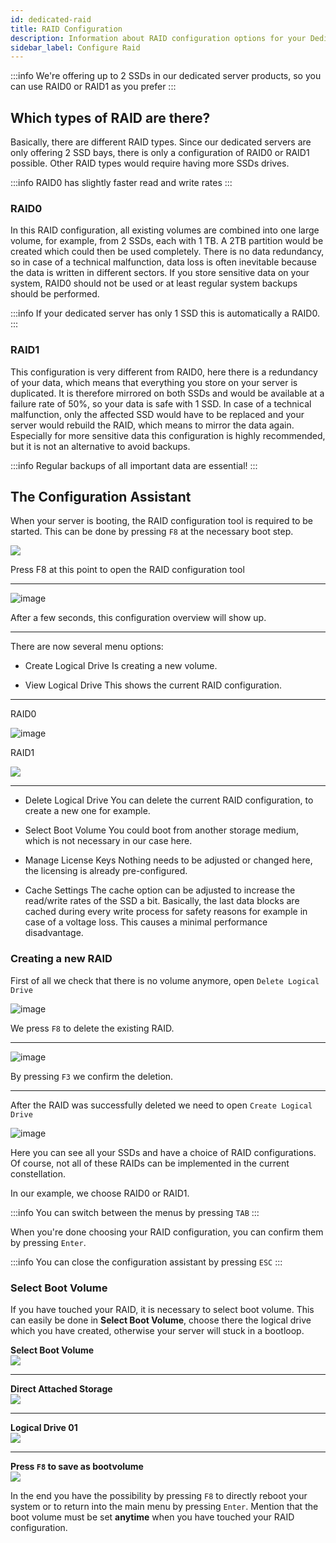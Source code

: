 ```yaml
---
id: dedicated-raid
title: RAID Configuration
description: Information about RAID configuration options for your Dedicated Server from ZAP-Hosting - ZAP-Hosting.com documentation
sidebar_label: Configure Raid
---
```


:::info
We're offering up to 2 SSDs in our dedicated server products, so you can use RAID0 or RAID1 as you prefer
:::

## Which types of RAID are there?
Basically, there are different RAID types. Since our dedicated servers are only offering 2 SSD bays, there is only a configuration of RAID0 or RAID1 possible.
Other RAID types would require having more SSDs drives.

:::info
RAID0 has slightly faster read and write rates
:::

### RAID0
In this RAID configuration, all existing volumes are combined into one large volume, for example, from 2 SSDs, each with 1 TB. A 2TB partition would be created which could then be used completely.
There is no data redundancy, so in case of a technical malfunction, data loss is often inevitable because the data is written in different sectors.
If you store sensitive data on your system, RAID0 should not be used or at least regular system backups should be performed.

:::info
If your dedicated server has only 1 SSD this is automatically a RAID0.
:::

### RAID1
This configuration is very different from RAID0, here there is a redundancy of your data, which means that everything you store on your server is duplicated.
It is therefore mirrored on both SSDs and would be available at a failure rate of 50%, so your data is safe with 1 SSD.
In case of a technical malfunction, only the affected SSD would have to be replaced and your server would rebuild the RAID, which means to mirror the data again.
Especially for more sensitive data this configuration is highly recommended, but it is not an alternative to avoid backups.

:::info
Regular backups of all important data are essential!
:::

## The Configuration Assistant

When your server is booting, the RAID configuration tool is required to be started. This can be done by pressing `F8` at the necessary boot step.

![](https://screensaver01.zap-hosting.com/index.php/s/cYzj7L6dL5g7255/preview)

Press F8 at this point to open the RAID configuration tool

***

![image](https://user-images.githubusercontent.com/13604413/159174280-cc8ed679-8e8e-4aca-a274-e4d30f1cdc46.png)

After a few seconds, this configuration overview will show up.

***

There are now several menu options:

* Create Logical Drive
Is creating a new volume.

* View Logical Drive
This shows the current RAID configuration.

***
RAID0

![image](https://user-images.githubusercontent.com/13604413/159174281-0fe86927-7543-40cf-af2e-3918b0501fb5.png)

RAID1

![](https://screensaver01.zap-hosting.com/index.php/s/749Kxjq6Mkzdc69/preview)
***

* Delete Logical Drive
You can delete the current RAID configuration, to create a new one for example.

* Select Boot Volume
You could boot from another storage medium, which is not necessary in our case here.

* Manage License Keys
Nothing needs to be adjusted or changed here, the licensing is already pre-configured.

* Cache Settings
The cache option can be adjusted to increase the read/write rates of the SSD a bit.
Basically, the last data blocks are cached during every write process for safety reasons for example in case of a voltage loss.
This causes a minimal performance disadvantage.

### Creating a new RAID

First of all we check that there is no volume anymore, open `Delete Logical Drive`

![image](https://user-images.githubusercontent.com/13604413/159174286-c6802e19-befd-46dc-a856-65e9fc6265e5.png)

We press `F8` to delete the existing RAID.

***

![image](https://user-images.githubusercontent.com/13604413/159174291-2fc9d81f-cc48-4ecb-9043-2ec29b61d322.png)

By pressing `F3` we confirm the deletion.

***

After the RAID was successfully deleted we need to open `Create Logical Drive`

![image](https://user-images.githubusercontent.com/13604413/159174294-c7c8de68-61ba-4cdd-8afa-ede25b850322.png)


Here you can see all your SSDs and have a choice of RAID configurations.
Of course, not all of these RAIDs can be implemented in the current constellation.

In our example, we choose RAID0 or RAID1.

:::info
You can switch between the menus by pressing `TAB`
:::

When you're done choosing your RAID configuration, you can confirm them by pressing `Enter`.

:::info
You can close the configuration assistant by pressing `ESC`
:::

### Select Boot Volume

If you have touched your RAID, it is necessary to select boot volume.
This can easily be done in **Select Boot Volume**, choose there the logical drive which you have created, otherwise your server will stuck in a bootloop.

**Select Boot Volume**<br/>
![](https://screensaver01.zap-hosting.com/index.php/s/2GDEYfjnkmaKF9F/preview)
***
**Direct Attached Storage**<br/>
![](https://screensaver01.zap-hosting.com/index.php/s/2468ZCGkr2ninxM/preview)
***
**Logical Drive 01**<br/>
![](https://screensaver01.zap-hosting.com/index.php/s/tN6pRiJbZexbzmg/preview)
***
**Press `F8` to save as bootvolume**<br/>
![](https://screensaver01.zap-hosting.com/index.php/s/tqGFzGZGgeo4JjZ/preview)

In the end you have the possibility by pressing `F8` to directly reboot your system or to return into the main menu by pressing `Enter`.
Mention that the boot volume must be set **anytime** when you have touched your RAID configuration.